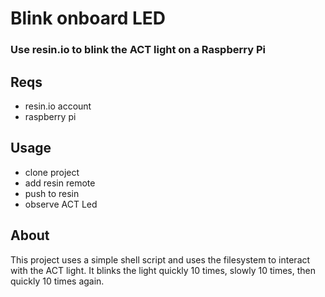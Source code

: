 # Blink onboard LED
### Use resin.io to blink the ACT light on a Raspberry Pi

## Reqs

- resin.io account
- raspberry pi

## Usage

- clone project
- add resin remote
- push to resin
- observe ACT Led

## About

This project uses a simple shell script and uses the filesystem to
interact with the ACT light. It blinks the light quickly 10 times,
slowly 10 times, then quickly 10 times again.
